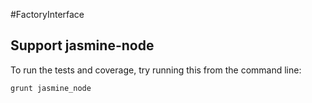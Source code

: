 #FactoryInterface

## Support jasmine-node

To run the tests and coverage, try running this from the command line:

    grunt jasmine_node

